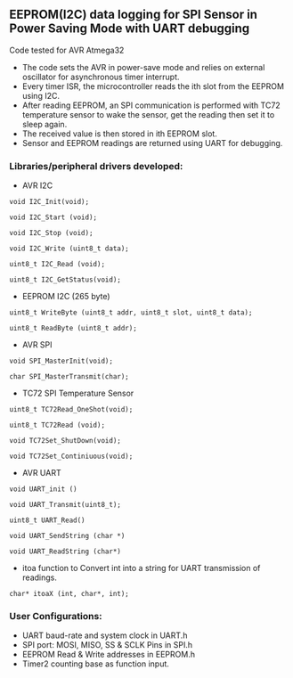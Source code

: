 
## EEPROM(I2C) data logging for SPI Sensor in Power Saving Mode with UART debugging
Code tested for AVR Atmega32
- The code sets the AVR in power-save mode and relies on external oscillator for asynchronous timer interrupt. 
- Every timer ISR, the microcontroller reads the ith slot from the EEPROM using I2C.
- After reading EEPROM, an SPI communication is performed with TC72 temperature sensor to wake the sensor, get the reading then set it to sleep again.
- The received value is then stored in ith EEPROM slot.
- Sensor and EEPROM readings are returned using UART for debugging.

### Libraries/peripheral drivers developed:
* AVR I2C
`````
void I2C_Init(void);
`````
`````
void I2C_Start (void);
`````
`````
void I2C_Stop (void);
`````
`````
void I2C_Write (uint8_t data);
`````
`````
uint8_t I2C_Read (void);
`````
`````
uint8_t I2C_GetStatus(void);
`````
* EEPROM I2C (265 byte)
`````
uint8_t WriteByte (uint8_t addr, uint8_t slot, uint8_t data);
`````
`````
uint8_t ReadByte (uint8_t addr);
`````
*  AVR SPI 
```````````````
void SPI_MasterInit(void);
```````````````
```````````````
char SPI_MasterTransmit(char); 
```````````````

* TC72 SPI Temperature Sensor
````
uint8_t TC72Read_OneShot(void);
````
````
uint8_t TC72Read (void);
````
````
void TC72Set_ShutDown(void);
````
````
void TC72Set_Continiuous(void);
````
*  AVR UART
```````````````
void UART_init ()
```````````````
``````````````
void UART_Transmit(uint8_t);
``````````````
``````````````
uint8_t UART_Read() 
``````````````
``````````````
void UART_SendString (char *)
``````````````
``````````````
void UART_ReadString (char*) 
``````````````
*  itoa function to Convert int into a string for UART transmission of readings.
```````````````
char* itoaX (int, char*, int);
```````````````

### User Configurations:
* UART baud-rate and system clock in UART.h 
* SPI port: MOSI, MISO, SS & SCLK Pins in SPI.h
* EEPROM Read & Write addresses in EEPROM.h
* Timer2 counting base as function input.
